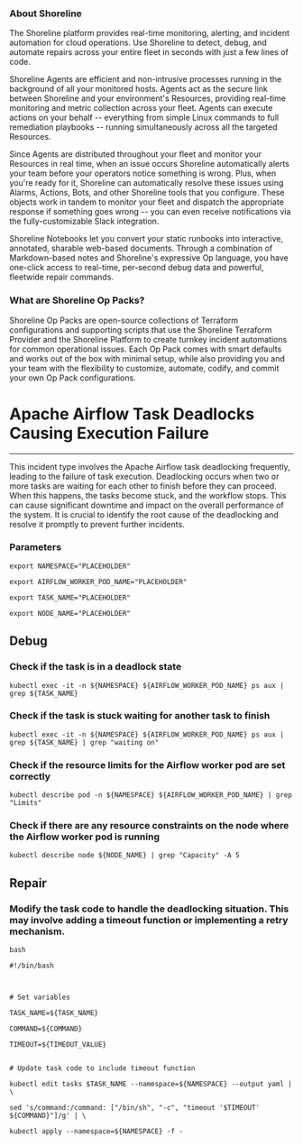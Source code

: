 
### About Shoreline
The Shoreline platform provides real-time monitoring, alerting, and incident automation for cloud operations. Use Shoreline to detect, debug, and automate repairs across your entire fleet in seconds with just a few lines of code.

Shoreline Agents are efficient and non-intrusive processes running in the background of all your monitored hosts. Agents act as the secure link between Shoreline and your environment's Resources, providing real-time monitoring and metric collection across your fleet. Agents can execute actions on your behalf -- everything from simple Linux commands to full remediation playbooks -- running simultaneously across all the targeted Resources.

Since Agents are distributed throughout your fleet and monitor your Resources in real time, when an issue occurs Shoreline automatically alerts your team before your operators notice something is wrong. Plus, when you're ready for it, Shoreline can automatically resolve these issues using Alarms, Actions, Bots, and other Shoreline tools that you configure. These objects work in tandem to monitor your fleet and dispatch the appropriate response if something goes wrong -- you can even receive notifications via the fully-customizable Slack integration.

Shoreline Notebooks let you convert your static runbooks into interactive, annotated, sharable web-based documents. Through a combination of Markdown-based notes and Shoreline's expressive Op language, you have one-click access to real-time, per-second debug data and powerful, fleetwide repair commands.

### What are Shoreline Op Packs?
Shoreline Op Packs are open-source collections of Terraform configurations and supporting scripts that use the Shoreline Terraform Provider and the Shoreline Platform to create turnkey incident automations for common operational issues. Each Op Pack comes with smart defaults and works out of the box with minimal setup, while also providing you and your team with the flexibility to customize, automate, codify, and commit your own Op Pack configurations.

# Apache Airflow Task Deadlocks Causing Execution Failure
---

This incident type involves the Apache Airflow task deadlocking frequently, leading to the failure of task execution. Deadlocking occurs when two or more tasks are waiting for each other to finish before they can proceed. When this happens, the tasks become stuck, and the workflow stops. This can cause significant downtime and impact on the overall performance of the system. It is crucial to identify the root cause of the deadlocking and resolve it promptly to prevent further incidents.

### Parameters
```shell
export NAMESPACE="PLACEHOLDER"

export AIRFLOW_WORKER_POD_NAME="PLACEHOLDER"

export TASK_NAME="PLACEHOLDER"

export NODE_NAME="PLACEHOLDER"

```

## Debug

### Check if the task is in a deadlock state
```shell
kubectl exec -it -n ${NAMESPACE} ${AIRFLOW_WORKER_POD_NAME} ps aux | grep ${TASK_NAME}
```

### Check if the task is stuck waiting for another task to finish
```shell
kubectl exec -it -n ${NAMESPACE} ${AIRFLOW_WORKER_POD_NAME} ps aux | grep ${TASK_NAME} | grep "waiting on"
```

### Check if the resource limits for the Airflow worker pod are set correctly
```shell
kubectl describe pod -n ${NAMESPACE} ${AIRFLOW_WORKER_POD_NAME} | grep "Limits"
```

### Check if there are any resource constraints on the node where the Airflow worker pod is running
```shell
kubectl describe node ${NODE_NAME} | grep "Capacity" -A 5
```

## Repair

### Modify the task code to handle the deadlocking situation. This may involve adding a timeout function or implementing a retry mechanism.
```shell
bash

#!/bin/bash



# Set variables

TASK_NAME=${TASK_NAME}

COMMAND=${COMMAND}

TIMEOUT=${TIMEOUT_VALUE}


# Update task code to include timeout function

kubectl edit tasks $TASK_NAME --namespace=${NAMESPACE} --output yaml | \

sed 's/command:/command: ["/bin/sh", "-c", "timeout '$TIMEOUT' ${COMMAND}"]/g' | \

kubectl apply --namespace=${NAMESPACE} -f -


```